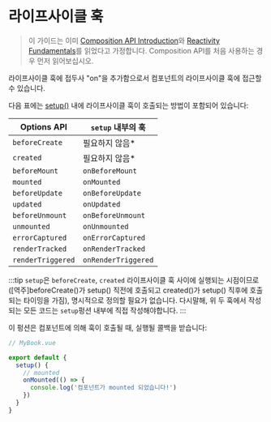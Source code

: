 # 라이프사이클 훅

> 이 가이드는 이미 [Composition API Introduction](composition-api-introduction.html)와 [Reactivity Fundamentals](reactivity-fundamentals.html)를 읽었다고 가정합니다. Composition API를 처음 사용하는 경우 먼저 읽어보십시오.

라이프사이클 훅에 접두사 "on"을 추가함으로서 컴포넌트의 라이프사이클 훅에 접근할 수 있습니다.

다음 표에는 [setup()](composition-api-setup.html) 내에 라이프사이클 훅이 호출되는 방법이 포함되어 있습니다:

Options API | `setup` 내부의 훅
--- | ---
`beforeCreate` | 필요하지 않음*
`created` | 필요하지 않음*
`beforeMount` | `onBeforeMount`
`mounted` | `onMounted`
`beforeUpdate` | `onBeforeUpdate`
`updated` | `onUpdated`
`beforeUnmount` | `onBeforeUnmount`
`unmounted` | `onUnmounted`
`errorCaptured` | `onErrorCaptured`
`renderTracked` | `onRenderTracked`
`renderTriggered` | `onRenderTriggered`

:::tip `setup`은 `beforeCreate`, `created` 라이프사이클 훅 사이에 실행되는 시점이므로([역주]beforeCreate()가 setup() 직전에 호출되고 created()가 setup() 직후에 호출되는 타이밍을 가짐), 명시적으로 정의할 필요가 없습니다. 다시말해, 위 두 훅에서 작성되는 모든 코드는 `setup`펑션 내부에 직접 작성해야합니다. :::

이 펑션은 컴포넌트에 의해 훅이 호출될 때, 실행될 콜백을 받습니다:

```js
// MyBook.vue

export default {
  setup() {
    // mounted
    onMounted(() => {
      console.log('컴포넌트가 mounted 되었습니다!')
    })
  }
}
```
